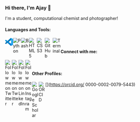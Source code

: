 ### Hi there, I'm Ajay 👋 
I'm a student, computational chemist and photographer!

#### Languages and Tools:
[<img align="left" alt="Visual Studio Code" width="26px" src="https://raw.githubusercontent.com/github/explore/80688e429a7d4ef2fca1e82350fe8e3517d3494d/topics/visual-studio-code/visual-studio-code.png" />](https://github.com/ajay-mk)
[<img align="left" alt="Python" width="26px" src="https://user-images.githubusercontent.com/68733884/148511227-a1c79316-5901-4868-846b-c3bb4a8917d8.png" />](https://github.com/ajay-mk)
[<img align="left" alt="Bash" width="26px" src="https://user-images.githubusercontent.com/68733884/148506597-5d141d64-937e-478a-850e-b09f1717ea51.png" />](https://github.com/ajay-mk)
[<img align="left" alt="HTML5" width="26px" src="https://user-images.githubusercontent.com/68733884/148511302-4141837c-4976-4c90-b829-92d510cca40d.png" />](https://github.com/ajay-mk)
[<img align="left" alt="CSS3" width="26px" src="https://user-images.githubusercontent.com/68733884/148511361-1c8323bd-534c-4a1d-a9b3-05428bc5bdf2.png" />](https://github.com/ajay-mk)
[<img align="left" alt="GitHub" width="26px" src="https://simpleicons.org/icons/github.svg" />](https://github.com/)
[<img align="left" alt="Terminal" width="26px" src="https://user-images.githubusercontent.com/68733884/148511744-83f45445-1e0e-4ef4-9f44-98f1be69a55a.png" />](https://github.com/ajay-mk)
<br>
#### Connect with me:
[<img align="left" alt="Follow me on Twitter" width="22px" src="https://cdn.jsdelivr.net/npm/simple-icons@v3/icons/gmail.svg" />](mailto:ajaymk16@iisertvm.ac.in)
[<img align="left" alt="Follow me on Twitter" width="22px" src="https://cdn.jsdelivr.net/npm/simple-icons@v3/icons/twitter.svg" />](https://twitter.com/ajaymk_)
[<img align="left" alt="Follow me on LinkedIn" width="22px" src="https://cdn.jsdelivr.net/npm/simple-icons@v3/icons/linkedin.svg" />](https://in.linkedin.com/in/iamajaymk)
[<img align="left" alt="Follow me on Instagram" width="22px" src="https://cdn.jsdelivr.net/npm/simple-icons@v3/icons/instagram.svg" />](https://instagram.com/ajaymk_)
<br>
#### Other Profiles:
[<img align="left" alt="Google Scholar" width="22px" src="https://simpleicons.org/icons/googlescholar.svg" />](https://scholar.google.com/citations?hl=en&user=VC-HIpUAAAAJ)
[<img align="left" alt="ORCID" width="22px" src="https://simpleicons.org/icons/orcid.svg" />](https://orcid.org/
0000-0002-0079-5443)
